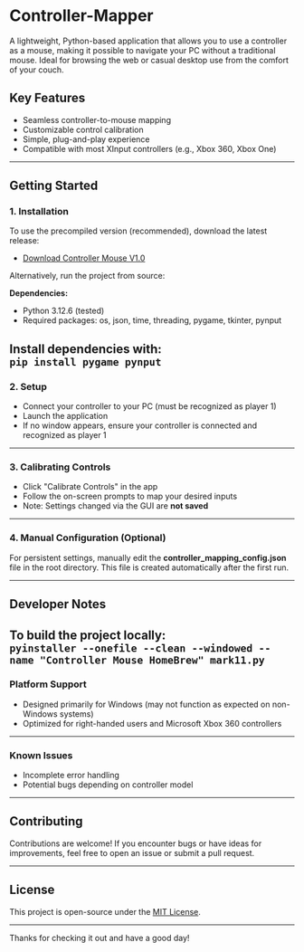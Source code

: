 # Controller-Mapper

A lightweight, Python-based application that allows you to use a controller as a mouse, making it possible to navigate your PC without a traditional mouse.
Ideal for browsing the web or casual desktop use from the comfort of your couch.

## Key Features

- Seamless controller-to-mouse mapping  
- Customizable control calibration  
- Simple, plug-and-play experience  
- Compatible with most XInput controllers (e.g., Xbox 360, Xbox One)  

---

## Getting Started

### 1. Installation

To use the precompiled version (recommended), download the latest release:  

- [Download Controller Mouse V1.0](https://github.com/Ronnie-Reagan/Controller-Mapper/releases/download/Controller-Mapper/Controller.Mouse.V1.0.exe)  

Alternatively, run the project from source:  

**Dependencies:**  
- Python 3.12.6 (tested)  
- Required packages: os, json, time, threading, pygame, tkinter, pynput  

Install dependencies with:  
`pip install pygame pynput`
---

### 2. Setup

- Connect your controller to your PC (must be recognized as player 1)  
- Launch the application  
- If no window appears, ensure your controller is connected and recognized as player 1  

---

### 3. Calibrating Controls

- Click "Calibrate Controls" in the app  
- Follow the on-screen prompts to map your desired inputs  
- Note: Settings changed via the GUI are **not saved**  

---

### 4. Manual Configuration (Optional)

For persistent settings, manually edit the **controller_mapping_config.json** file in the root directory. This file is created automatically after the first run.  

---

## Developer Notes

To build the project locally:  
`pyinstaller --onefile --clean --windowed --name "Controller Mouse HomeBrew" mark11.py`
---

### Platform Support

- Designed primarily for Windows (may not function as expected on non-Windows systems)  
- Optimized for right-handed users and Microsoft Xbox 360 controllers  

---

### Known Issues

- Incomplete error handling  
- Potential bugs depending on controller model  

---

## Contributing

Contributions are welcome! If you encounter bugs or have ideas for improvements, feel free to open an issue or submit a pull request.  

---

## License

This project is open-source under the [MIT License](https://github.com/Ronnie-Reagan/Controller-Mapper/tree/main?tab=MIT-1-ov-file#).  

---

Thanks for checking it out and have a good day!
